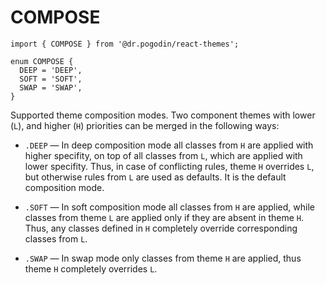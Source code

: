 # COMPOSE

```tsx
import { COMPOSE } from '@dr.pogodin/react-themes';

enum COMPOSE {
  DEEP = 'DEEP',
  SOFT = 'SOFT',
  SWAP = 'SWAP',
}
```
Supported theme composition modes. Two component themes with lower (`L`),
and higher (`H`) priorities can be merged in the following ways:

- `.DEEP` &mdash; In deep composition mode all classes from `H` are applied with
  higher specifity, on top of all classes from `L`, which are applied with lower
  specifity. Thus, in case of conflicting rules, theme `H` overrides `L`,
  but otherwise rules from `L` are used as defaults. It is the default
  composition mode.

- `.SOFT` &mdash; In soft composition mode all classes from `H` are applied, while
  classes from theme `L` are applied only if they are absent in theme `H`.
  Thus, any classes defined in `H` completely override corresponding classes
  from `L`.

- `.SWAP` &mdash; In swap mode only classes from theme `H`  are applied,
  thus theme `H` completely overrides `L`.
